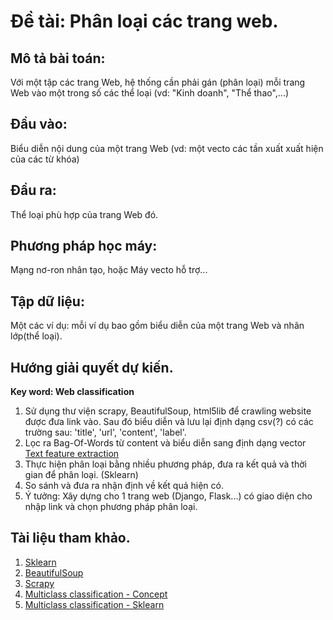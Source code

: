 # Đề tài: Phân loại các trang web.

## Mô tả bài toán:

Với một tập các trang Web, hệ thống cần phải gán (phân loại) mỗi trang Web vào một trong số các thể loại (vd: "Kinh doanh", "Thể thao",...)

## Đầu vào:

Biểu diễn nội dung của một trang Web (vd: một vecto các tần xuất xuất hiện của các từ khóa)

## Đầu ra:

Thể loại phù hợp của trang Web đó.

## Phương pháp học máy:

Mạng nơ-ron nhân tạo, hoặc Máy vecto hỗ trợ...

## Tập dữ liệu:

Một các ví dụ: mỗi ví dụ bao gồm biểu diễn của một trang Web và nhãn lớp(thể loại).

## Hướng giải quyết dự kiến.

**Key word: Web classification**

1. Sử dụng thư viện scrapy, BeautifulSoup, html5lib để crawling website được đưa link vào. Sau đó biểu diễn và lưu lại định dạng csv(?) có các trường sau: 'title', 'url', 'content', 'label'.
2. Lọc ra Bag-Of-Words từ content và biểu diễn sang định dạng vector [Text feature extraction](http://scikit-learn.org/stable/modules/feature_extraction.html#text-feature-extraction)
3. Thực hiện phân loại bằng nhiều phương pháp, đưa ra kết quả và thời gian để phân loại. (Sklearn)
4. So sánh và đưa ra nhận định về kết quả hiện có.
5. Ý tưởng: Xây dựng cho 1 trang web (Django, Flask...) có giao diện cho nhập link và chọn phương pháp phân loại.

## Tài liệu tham khảo.

1. [Sklearn](http://scikit-learn.org/)
2. [BeautifulSoup](https://www.crummy.com/software/BeautifulSoup/bs4/doc/)
3. [Scrapy](https://scrapy.org/)
4. [Multiclass classification - Concept](https://en.wikipedia.org/wiki/Multiclass_classification)
5. [Multiclass classification - Sklearn](http://scikit-learn.org/stable/modules/multiclass.html)

